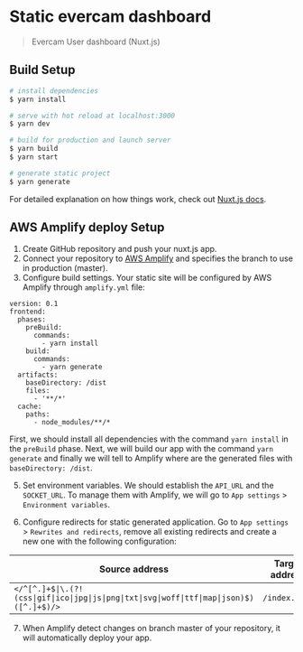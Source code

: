 # Static evercam dashboard

> Evercam User dashboard (Nuxt.js)

## Build Setup

``` bash
# install dependencies
$ yarn install

# serve with hot reload at localhost:3000
$ yarn dev

# build for production and launch server
$ yarn build
$ yarn start

# generate static project
$ yarn generate
```

For detailed explanation on how things work, check out [Nuxt.js docs](https://nuxtjs.org).

## AWS Amplify deploy Setup

1. Create GitHub repository and push your nuxt.js app.
2. Connect your repository to [AWS Amplify](https://aws.amazon.com/amplify/) and specifies the branch to use in production (master).
3. Configure build settings. Your static site will be configured by AWS Amplify through `amplify.yml` file:

```
version: 0.1
frontend:
  phases:
    preBuild:
      commands:
        - yarn install
    build:
      commands:
        - yarn generate
  artifacts:
    baseDirectory: /dist
    files:
      - '**/*'
  cache:
    paths:
      - node_modules/**/*

```

First, we should install all dependencies with the command `yarn install` in the `preBuild` phase. Next, we will build our app with the command `yarn generate` and finally we will tell to Amplify where are the generated files with `baseDirectory: /dist`.

5. Set environment variables. We should establish the `API_URL` and the `SOCKET_URL`. To manage them with Amplify, we will go to `App settings` > `Environment variables`.

6. Configure redirects for static generated application. Go to `App settings` > `Rewrites and redirects`, remove all existing redirects and create a new one with the following configuration:

| Source address | Target address | Type | Country code |
| ---------------| -------------- | ---- | ------------ |
| `</^[^.]+$\|\.(?!(css\|gif\|ico\|jpg\|js\|png\|txt\|svg\|woff\|ttf\|map\|json)$)([^.]+$)/>` | `/index.html` | 200 (Rewrite) | - |

7. When Amplify detect changes on branch master of your repository, it will automatically deploy your app.
